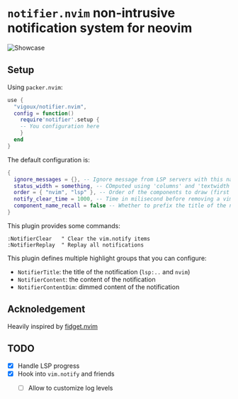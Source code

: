 # `notifier.nvim` non-intrusive notification system for neovim

![Showcase](https://user-images.githubusercontent.com/39092278/186714682-f51ea665-6fca-4442-bad8-8cc7fda2f138.gif)

## Setup

Using `packer.nvim`:
```lua
use {
  "vigoux/notifier.nvim",
  config = function()
    require'notifier'.setup {
    -- You configuration here
    }
  end
}
```

The default configuration is:
```lua
{
  ignore_messages = {}, -- Ignore message from LSP servers with this name
  status_width = something, -- COmputed using 'columns' and 'textwidth'
  order = { "nvim", "lsp" }, -- Order of the components to draw (first nvim notifications, then lsp
  notify_clear_time = 1000, -- Time in milisecond before removing a vim.notifiy notification, 0 to make them sticky
  component_name_recall = false -- Whether to prefix the title of the notification by the component name
}
```

This plugin provides some commands:
```vim
:NotifierClear   " Clear the vim.notify items
:NotifierReplay  " Replay all notifications
```

This plugin defines multiple highlight groups that you can configure:
- `NotifierTitle`: the title of the notification (`lsp:..` and `nvim`)
- `NotifierContent`: the content of the notification
- `NotifierContentDim`: dimmed content of the notification

## Acknoledgement

Heavily inspired by [fidget.nvim]

[fidget.nvim]: https://github.com/j-hui/fidget.nvim

## TODO

- [x] Handle LSP progress
- [x] Hook into `vim.notify` and friends
  - [ ] Allow to customize log levels

